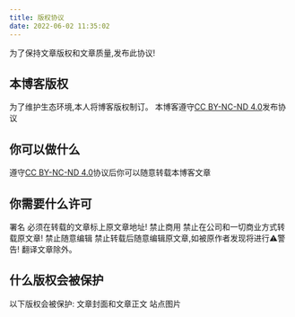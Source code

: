 ```yaml
---
title: 版权协议
date: 2022-06-02 11:35:02
---
```

为了保持文章版权和文章质量,发布此协议!
## 本博客版权
为了维护生态环境,本人将博客版权制订。
本博客遵守<span class="p blue"><a href="https://creativecommons.org/licenses/by-nc-sa/4.0/deed.zh" data-pjax-state="">CC BY-NC-ND 4.0</a></span>发布协议
## 你可以做什么
遵守<span class="p blue"><a href="https://creativecommons.org/licenses/by-nc-sa/4.0/deed.zh" data-pjax-state="">CC BY-NC-ND 4.0</a></span>协议后你可以随意转载本博客文章
## 你需要什么许可
<span class="p blue">署名</span>
必须在转载的文章标上原文章地址!
<span class="p blue">禁止商用</span>
禁止在公司和一切商业方式转载原文章!
<span class="p blue">禁止随意编辑</span>
禁止转载后随意编辑原文章,如被原作者发现将进行⚠警告!
翻译文章除外。
## 什么版权会被保护
以下版权会被保护:
<span class="p blue">文章封面和文章正文</span>
<span class="p blue">站点图片</span>

